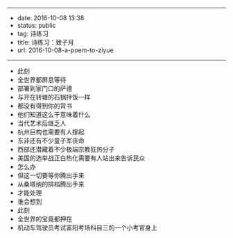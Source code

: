 - --
- date: 2016-10-08 13:38
- status: public
- tag: 诗练习
- title: 诗练习：致子月
- url: 2016-10-08-a-poem-to-ziyue
- --
- 此刻
- 全世界都屏息等待
- 部署到家门口的萨德
- 与开在转塘的石锅拌饭一样
- 都没有得到你的背书
- 他们知道这么干意味着什么
- 当代艺术后继乏人
- 杭州巨构也需要有人撑起
- 东非还有不少童子军丧命
- 西部还潜藏着不少极端宗教狂热分子
- 美国的选举战正白热化需要有人站出来告诉民众
- 怎么办
- 但这一切要等你腾出手来
- 从桑塔纳的排档腾出手来
- 才能处理
- 谁会想到
- 此刻
- 全世界的宝竟都押在
- 机动车驾驶员考试富阳考场科目三的一个小考官身上

